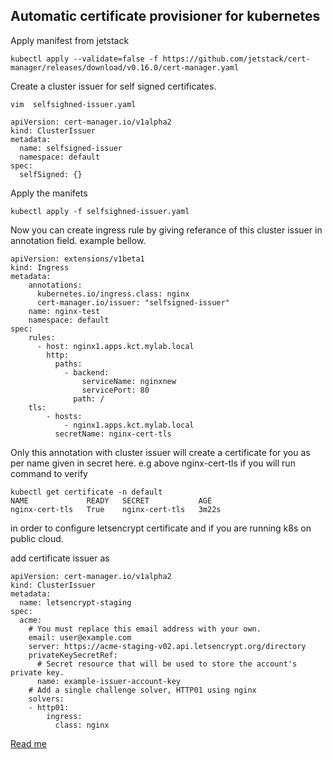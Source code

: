 ## Automatic certificate provisioner for kubernetes

Apply manifest from jetstack

```
kubectl apply --validate=false -f https://github.com/jetstack/cert-manager/releases/download/v0.16.0/cert-manager.yaml
```
Create a cluster issuer for self signed certificates.

```
vim  selfsighned-issuer.yaml

apiVersion: cert-manager.io/v1alpha2
kind: ClusterIssuer
metadata:
  name: selfsigned-issuer
  namespace: default
spec:
  selfSigned: {}

```
Apply the manifets

```  
kubectl apply -f selfsighned-issuer.yaml
```

Now you can create ingress rule by giving referance of this cluster issuer in annotation field. example bellow.

```
apiVersion: extensions/v1beta1
kind: Ingress
metadata:
    annotations:
      kubernetes.io/ingress.class: nginx
      cert-manager.io/issuer: "selfsigned-issuer"
    name: nginx-test
    namespace: default
spec:
    rules:
      - host: nginx1.apps.kct.mylab.local
        http:
          paths:
            - backend:
                serviceName: nginxnew
                servicePort: 80
              path: /
    tls:
        - hosts:
            - nginx1.apps.kct.mylab.local
          secretName: nginx-cert-tls
```
Only this annotation with cluster issuer will create a certificate for you as per name given in secret here. e.g above nginx-cert-tls
if you will run command to verify 

```
kubectl get certificate -n default
NAME             READY   SECRET           AGE
nginx-cert-tls   True    nginx-cert-tls   3m22s

```

in order to configure letsencrypt certificate and if you are running k8s on public cloud.

add certificate issuer as 

```
apiVersion: cert-manager.io/v1alpha2
kind: ClusterIssuer
metadata:
  name: letsencrypt-staging
spec:
  acme:
    # You must replace this email address with your own.
    email: user@example.com
    server: https://acme-staging-v02.api.letsencrypt.org/directory
    privateKeySecretRef:
      # Secret resource that will be used to store the account's private key.
      name: example-issuer-account-key
    # Add a single challenge solver, HTTP01 using nginx
    solvers:
    - http01:
        ingress:
          class: nginx
```

[Read me](README.md)
